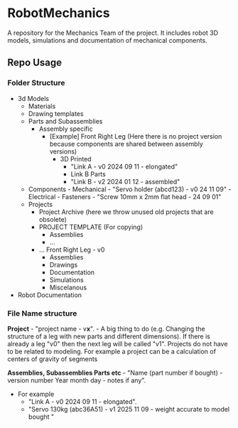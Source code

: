 # RobotMechanics
A repository for the Mechanics Team of the project. It includes robot 3D models, simulations and documentation of mechanical components.

## Repo Usage
### Folder Structure
- 3d Models
	- Materials
	- Drawing templates
	- Parts and Subassemblies
		- Assembly specific
			- [Example] Front Right Leg (Here there is no project version because components are shared between assembly versions)
				- 3D Printed
					- "Link A - v0 2024 09 11 - elongated"
					- Link B Parts
					- "Link B - v2 2024 01 12  - assembled"
	- Components
			- Mechanical
				- "Servo holder (abcd123) - v0 24 11 09"
			- Electrical
			- Fasteners
				- "Screw 10mm x 2mm flat head - 24 09 01"
	- Projects
		- Project Archive (here we throw unused old projects that are obsolete)
		- PROJECT TEMPLATE (For copying)
			- Assemblies
			- ...
		- ... Front Right Leg - v0
			- Assemblies
			- Drawings
			- Documentation
			- Simulations
			- Miscelanous
- Robot Documentation


### File Name structure 
**Project** - "project name - v**x**". - A big thing to do (e.g. Changing the structure of a leg with new parts and different dimensions). If there is already a leg "v0" then the next leg will be called "v1". Projects do not have to be related to modeling. For example a project can be a calculation of centers of gravity of segments

**Assemblies, Subassemblies Parts etc** - "Name (part number if bought) - version number Year month day - notes if any". 
- For example
	- "Link A - v0 2024 09 11 - elongated".
	- "Servo 130kg (abc36A51) - v1 2025 11 09 - weight accurate to model bought "


